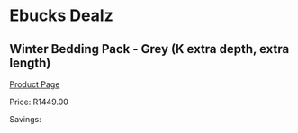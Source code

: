 
# Ebucks Dealz
## Winter Bedding Pack - Grey (K extra depth, extra length)
[Product Page](https://www.ebucks.com/web/shop/productSelected.do?prodId=1196407206&catId=704984344)

Price: R1449.00

Savings: 


	